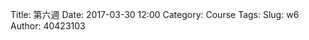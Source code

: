 Title: 第六週
Date: 2017-03-30 12:00
Category: Course
Tags: 
Slug: w6
Author: 40423103



<!-- PELICAN_END_SUMMARY -->

